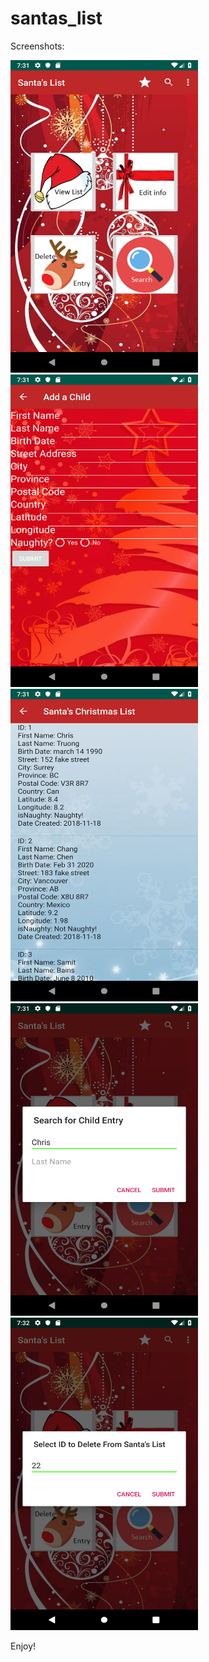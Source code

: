 # santas_list
Screenshots:

<img src="images/ss1.png" width = "300" height = "500"> <img src="images/ss2.png" width = "300" height = "500"> 
<img src="images/ss3.png" width = "300" height = "500"> <img src="images/ss4.png" width = "300" height = "500"> 
<img src="images/ss5.png" width = "300" height = "500"> 

Enjoy!
